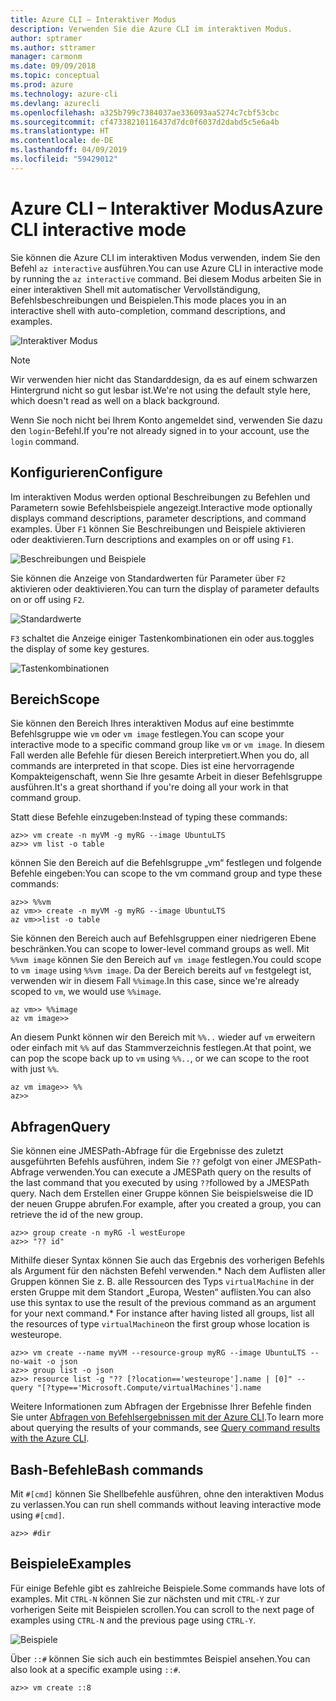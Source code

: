 ```yaml
---
title: Azure CLI – Interaktiver Modus
description: Verwenden Sie die Azure CLI im interaktiven Modus.
author: sptramer
ms.author: sttramer
manager: carmonm
ms.date: 09/09/2018
ms.topic: conceptual
ms.prod: azure
ms.technology: azure-cli
ms.devlang: azurecli
ms.openlocfilehash: a325b799c7384037ae336093aa5274c7cbf53cbc
ms.sourcegitcommit: cf47338210116437d7dc0f6037d2dabd5c5e6a4b
ms.translationtype: HT
ms.contentlocale: de-DE
ms.lasthandoff: 04/09/2019
ms.locfileid: "59429012"
---
```

# <a name="azure-cli-interactive-mode"></a><span data-ttu-id="a27f9-103">Azure CLI – Interaktiver Modus</span><span class="sxs-lookup"><span data-stu-id="a27f9-103">Azure CLI interactive mode</span></span>

<span data-ttu-id="a27f9-104">Sie können die Azure CLI im interaktiven Modus verwenden, indem Sie den Befehl `az interactive` ausführen.</span><span class="sxs-lookup"><span data-stu-id="a27f9-104">You can use Azure CLI in interactive mode by running the `az interactive` command.</span></span>
<span data-ttu-id="a27f9-105">Bei diesem Modus arbeiten Sie in einer interaktiven Shell mit automatischer Vervollständigung, Befehlsbeschreibungen und Beispielen.</span><span class="sxs-lookup"><span data-stu-id="a27f9-105">This mode places you in an interactive shell with auto-completion, command descriptions, and examples.</span></span>

![Interaktiver Modus](./media/interactive-azure-cli/webapp-create.png)

> [!NOTE]
> <span data-ttu-id="a27f9-107">Wir verwenden hier nicht das Standarddesign, da es auf einem schwarzen Hintergrund nicht so gut lesbar ist.</span><span class="sxs-lookup"><span data-stu-id="a27f9-107">We're not using the default style here, which doesn't read as well on a black background.</span></span>

<span data-ttu-id="a27f9-108">Wenn Sie noch nicht bei Ihrem Konto angemeldet sind, verwenden Sie dazu den `login`-Befehl.</span><span class="sxs-lookup"><span data-stu-id="a27f9-108">If you're not already signed in to your account, use the `login` command.</span></span>

## <a name="configure"></a><span data-ttu-id="a27f9-109">Konfigurieren</span><span class="sxs-lookup"><span data-stu-id="a27f9-109">Configure</span></span>

<span data-ttu-id="a27f9-110">Im interaktiven Modus werden optional Beschreibungen zu Befehlen und Parametern sowie Befehlsbeispiele angezeigt.</span><span class="sxs-lookup"><span data-stu-id="a27f9-110">Interactive mode optionally displays command descriptions, parameter descriptions, and command examples.</span></span>
<span data-ttu-id="a27f9-111">Über `F1` können Sie Beschreibungen und Beispiele aktivieren oder deaktivieren.</span><span class="sxs-lookup"><span data-stu-id="a27f9-111">Turn descriptions and examples on or off using `F1`.</span></span>

![Beschreibungen und Beispiele](./media/interactive-azure-cli/descriptions-and-examples.png)

<span data-ttu-id="a27f9-113">Sie können die Anzeige von Standardwerten für Parameter über `F2` aktivieren oder deaktivieren.</span><span class="sxs-lookup"><span data-stu-id="a27f9-113">You can turn the display of parameter defaults on or off using `F2`.</span></span>

![Standardwerte](./media/interactive-azure-cli/defaults.png)

`F3` <span data-ttu-id="a27f9-115">schaltet die Anzeige einiger Tastenkombinationen ein oder aus.</span><span class="sxs-lookup"><span data-stu-id="a27f9-115">toggles the display of some key gestures.</span></span>

![Tastenkombinationen](./media/interactive-azure-cli/gestures.png)

## <a name="scope"></a><span data-ttu-id="a27f9-117">Bereich</span><span class="sxs-lookup"><span data-stu-id="a27f9-117">Scope</span></span>

<span data-ttu-id="a27f9-118">Sie können den Bereich Ihres interaktiven Modus auf eine bestimmte Befehlsgruppe wie `vm` oder `vm image` festlegen.</span><span class="sxs-lookup"><span data-stu-id="a27f9-118">You can scope your interactive mode to a specific command group like `vm` or `vm image`.</span></span>
<span data-ttu-id="a27f9-119">In diesem Fall werden alle Befehle für diesen Bereich interpretiert.</span><span class="sxs-lookup"><span data-stu-id="a27f9-119">When you do, all commands are interpreted in that scope.</span></span>
<span data-ttu-id="a27f9-120">Dies ist eine hervorragende Kompakteigenschaft, wenn Sie Ihre gesamte Arbeit in dieser Befehlsgruppe ausführen.</span><span class="sxs-lookup"><span data-stu-id="a27f9-120">It's a great shorthand if you're doing all your work in that command group.</span></span>

<span data-ttu-id="a27f9-121">Statt diese Befehle einzugeben:</span><span class="sxs-lookup"><span data-stu-id="a27f9-121">Instead of typing these commands:</span></span>

```azurecli
az>> vm create -n myVM -g myRG --image UbuntuLTS
az>> vm list -o table
```

<span data-ttu-id="a27f9-122">können Sie den Bereich auf die Befehlsgruppe „vm“ festlegen und folgende Befehle eingeben:</span><span class="sxs-lookup"><span data-stu-id="a27f9-122">You can scope to the vm command group and type these commands:</span></span>

```azurecli
az>> %%vm
az vm>> create -n myVM -g myRG --image UbuntuLTS
az vm>>list -o table
```

<span data-ttu-id="a27f9-123">Sie können den Bereich auch auf Befehlsgruppen einer niedrigeren Ebene beschränken.</span><span class="sxs-lookup"><span data-stu-id="a27f9-123">You can scope to lower-level command groups as well.</span></span>
<span data-ttu-id="a27f9-124">Mit `%%vm image` können Sie den Bereich auf `vm image` festlegen.</span><span class="sxs-lookup"><span data-stu-id="a27f9-124">You could scope to `vm image` using `%%vm image`.</span></span>
<span data-ttu-id="a27f9-125">Da der Bereich bereits auf `vm` festgelegt ist, verwenden wir in diesem Fall `%%image`.</span><span class="sxs-lookup"><span data-stu-id="a27f9-125">In this case, since we're already scoped to `vm`, we would use `%%image`.</span></span>

```azurecli
az vm>> %%image
az vm image>>
```

<span data-ttu-id="a27f9-126">An diesem Punkt können wir den Bereich mit `%%..` wieder auf `vm` erweitern oder einfach mit `%%` auf das Stammverzeichnis festlegen.</span><span class="sxs-lookup"><span data-stu-id="a27f9-126">At that point, we can pop the scope back up to `vm` using `%%..`, or we can scope to the root with just `%%`.</span></span>

```azurecli
az vm image>> %%
az>>
```

## <a name="query"></a><span data-ttu-id="a27f9-127">Abfragen</span><span class="sxs-lookup"><span data-stu-id="a27f9-127">Query</span></span>

<span data-ttu-id="a27f9-128">Sie können eine JMESPath-Abfrage für die Ergebnisse des zuletzt ausgeführten Befehls ausführen, indem Sie `??` gefolgt von einer JMESPath-Abfrage verwenden.</span><span class="sxs-lookup"><span data-stu-id="a27f9-128">You can execute a JMESPath query on the results of the last command that you executed by using `??`followed by a JMESPath query.</span></span>
<span data-ttu-id="a27f9-129">Nach dem Erstellen einer Gruppe können Sie beispielsweise die ID der neuen Gruppe abrufen.</span><span class="sxs-lookup"><span data-stu-id="a27f9-129">For example, after you created a group, you can retrieve the id of the new group.</span></span>

```azurecli
az>> group create -n myRG -l westEurope
az>> "?? id"
```

<span data-ttu-id="a27f9-130">Mithilfe dieser Syntax können Sie auch das Ergebnis des vorherigen Befehls als Argument für den nächsten Befehl verwenden.\* Nach dem Auflisten aller Gruppen können Sie z. B. alle Ressourcen des Typs `virtualMachine` in der ersten Gruppe mit dem Standort „Europa, Westen“ auflisten.</span><span class="sxs-lookup"><span data-stu-id="a27f9-130">You can also use this syntax to use the result of the previous command as an argument for your next command.\* For instance after having listed all groups, list all the resources of type `virtualMachine`on the first group whose location is westeurope.</span></span> 

```azurecli
az>> vm create --name myVM --resource-group myRG --image UbuntuLTS --no-wait -o json
az>> group list -o json
az>> resource list -g "?? [?location=='westeurope'].name | [0]" --query "[?type=='Microsoft.Compute/virtualMachines'].name
```

<span data-ttu-id="a27f9-131">Weitere Informationen zum Abfragen der Ergebnisse Ihrer Befehle finden Sie unter [Abfragen von Befehlsergebnissen mit der Azure CLI](query-azure-cli.md).</span><span class="sxs-lookup"><span data-stu-id="a27f9-131">To learn more about querying the results of your commands, see [Query command results with the Azure CLI](query-azure-cli.md).</span></span>

## <a name="bash-commands"></a><span data-ttu-id="a27f9-132">Bash-Befehle</span><span class="sxs-lookup"><span data-stu-id="a27f9-132">Bash commands</span></span>

<span data-ttu-id="a27f9-133">Mit `#[cmd]` können Sie Shellbefehle ausführen, ohne den interaktiven Modus zu verlassen.</span><span class="sxs-lookup"><span data-stu-id="a27f9-133">You can run shell commands without leaving interactive mode using `#[cmd]`.</span></span>

```azurecli
az>> #dir
```

## <a name="examples"></a><span data-ttu-id="a27f9-134">Beispiele</span><span class="sxs-lookup"><span data-stu-id="a27f9-134">Examples</span></span>

<span data-ttu-id="a27f9-135">Für einige Befehle gibt es zahlreiche Beispiele.</span><span class="sxs-lookup"><span data-stu-id="a27f9-135">Some commands have lots of examples.</span></span>
<span data-ttu-id="a27f9-136">Mit `CTRL-N` können Sie zur nächsten und mit `CTRL-Y` zur vorherigen Seite mit Beispielen scrollen.</span><span class="sxs-lookup"><span data-stu-id="a27f9-136">You can scroll to the next page of examples using `CTRL-N` and the previous page using `CTRL-Y`.</span></span>

![Beispiele](./media/interactive-azure-cli/examples.png)

<span data-ttu-id="a27f9-138">Über `::#` können Sie sich auch ein bestimmtes Beispiel ansehen.</span><span class="sxs-lookup"><span data-stu-id="a27f9-138">You can also look at a specific example using `::#`.</span></span>

```azurecli
az>> vm create ::8
```
